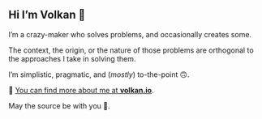 ## Hi I’m Volkan 👋

I’m a crazy-maker who solves problems, and occasionally creates some. 

The context, the origin, or the nature of those problems are orthogonal to the approaches I take in solving them.

I’m simplistic, pragmatic, and (*mostly*) to-the-point 🙃.

🏡 [You can find more about me at **volkan.io**](https://volkan.io/).

May the source be with you 🖖.
